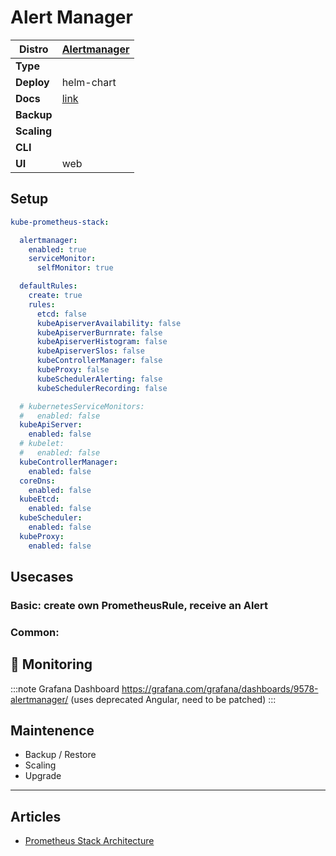 # Alert Manager

|**Distro**|[Alertmanager](https://github.com/prometheus/alertmanager)|
|-|-|
|**Type**||
|**Deploy**|helm-chart|
|**Docs**|[link](https://prometheus.io/docs/alerting/latest/alertmanager/)|
|**Backup**||
|**Scaling**||
|**CLI**||
|**UI**|web|

## Setup

```yaml
kube-prometheus-stack:

  alertmanager:
    enabled: true
    serviceMonitor:
      selfMonitor: true

  defaultRules:
    create: true
    rules:
      etcd: false
      kubeApiserverAvailability: false
      kubeApiserverBurnrate: false
      kubeApiserverHistogram: false
      kubeApiserverSlos: false
      kubeControllerManager: false
      kubeProxy: false
      kubeSchedulerAlerting: false
      kubeSchedulerRecording: false

  # kubernetesServiceMonitors:
  #   enabled: false
  kubeApiServer:
    enabled: false
  # kubelet:
  #   enabled: false
  kubeControllerManager:
    enabled: false
  coreDns:
    enabled: false
  kubeEtcd:
    enabled: false
  kubeScheduler:
    enabled: false
  kubeProxy:
    enabled: false
```

## Usecases

### Basic: create own PrometheusRule, receive an Alert

### Common: 

## :arrows_counterclockwise: Monitoring

:::note Grafana Dashboard
https://grafana.com/grafana/dashboards/9578-alertmanager/
(uses deprecated Angular, need to be patched)
:::

## Maintenence

- Backup / Restore
- Scaling
- Upgrade

---

## Articles

* [Prometheus Stack Architecture](prometheus-stack-architecture.md)
